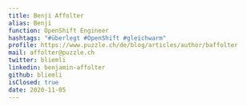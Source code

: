 ```yaml
---
title: Benji Affolter
alias: Benji
function: OpenShift Engineer
hashtags: "#überlegt #OpenShift #gleichwarm"
profile: https://www.puzzle.ch/de/blog/articles/author/baffolter
mail: affolter@puzzle.ch
twitter: bliemli
linkedin: benjamin-affolter
github: bliemli
isClosed: true
date: 2020-11-05
---
```

